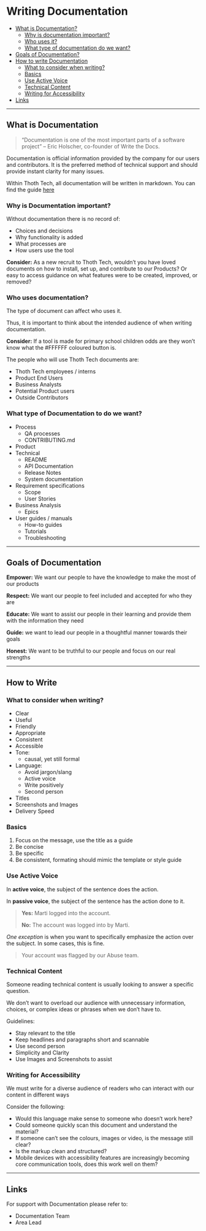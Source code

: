 # Writing Documentation

- [What is Documentation?](#what-is-documentation)
  - [Why is documentation important?](#why-is-documentation-important)
  - [Who uses it?](#who-uses-documentation)
  - [What type of documentation do we want?](#what-type-of-documentation-to-do-we-want)
- [Goals of Documentation?](#goals-of-documentation)
- [How to write Documentation](#how-to-write)
  - [What to consider when writing?](#what-to-consider-when-writing)
  - [Basics](#basics)
  - [Use Active Voice](#use-active-voice)
  - [Technical Content](#technical-content)
  - [Writing for Accessibility](#writing-for-accessibility)
- [Links](#links)

---

## What is Documentation

> “Documentation is one of the most important parts of a software project” – Eric Holscher, co-founder of Write the Docs.

Documentation is official information provided by the company for our users and contributors. It is the preferred method of technical support and should provide instant clarity for many issues.

Within Thoth Tech, all documentation will be written in markdown. You can find the guide [here](markdown-guide.md)

### Why is Documentation important?

Without documentation there is no record of:

- Choices and decisions
- Why functionality is added
- What processes are
- How users use the tool

**Consider:**
As a new recruit to Thoth Tech, wouldn’t you have loved documents on how to install, set up, and contribute to our Products? Or easy to access guidance on what features were to be created, improved, or removed?

### Who uses documentation?

The type of document can affect who uses it.

Thus, it is important to think about the intended audience of when writing documentation.

**Consider:** If a tool is made for primary school children odds are they won’t know what the #FFFFFF coloured button is.

The people who will use Thoth Tech documents are:

- Thoth Tech employees / interns
- Product End Users
- Business Analysts
- Potential Product users
- Outside Contributors

### What type of Documentation to do we want?

- Process
  - QA processes
  - CONTRIBUTING.md
- Product
- Technical
  - README
  - API Documentation
  - Release Notes
  - System documentation
- Requirement specifications
  - Scope
  - User Stories
- Business Analysis
  - Epics
- User guides / manuals
  - How-to guides
  - Tutorials
  - Troubleshooting

---

## Goals of Documentation

**Empower:**
We want our people to have the knowledge to make the most of our products

**Respect:**
We want our people to feel included and accepted for who they are

**Educate:**
We want to assist our people in their learning and provide them with the information they need

**Guide:**
we want to lead our people in a thoughtful manner towards their goals

**Honest:**
We want to be truthful to our people and focus on our real strengths

---

## How to Write

### What to consider when writing?

- Clear
- Useful
- Friendly
- Appropriate
- Consistent
- Accessible
- Tone:
  - causal, yet still formal
- Language:
  - Avoid jargon/slang
  - Active voice
  - Write positively
  - Second person
- Titles
- Screenshots and Images
- Delivery Speed

### Basics

1. Focus on the message, use the title as a guide
1. Be concise
1. Be specific
1. Be consistent, formating should mimic the template or style guide

### Use Active Voice

In **active voice**, the subject of the sentence does the action.

In **passive voice**, the subject of the sentence has the action done to it.

> **Yes:** Marti logged into the account.<div> **No:** The account was logged into by Marti.

_One exception_ is when you want to specifically emphasize the action over the subject. In some cases, this is fine.

> Your account was flagged by our Abuse team.

### Technical Content

Someone reading technical content is usually looking to answer a specific question.

We don’t want to overload our audience with unnecessary information, choices, or complex ideas or phrases when we don’t have to.

Guidelines:

- Stay relevant to the title
- Keep headlines and paragraphs short and scannable
- Use second person
- Simplicity and Clarity
- Use Images and Screenshots to assist

### Writing for Accessibility

We must write for a diverse audience of readers who can interact with our content in different ways

Consider the following:

- Would this language make sense to someone who doesn’t work here?
- Could someone quickly scan this document and understand the material?
- If someone can’t see the colours, images or video, is the message still clear?
- Is the markup clean and structured?
- Mobile devices with accessibility features are increasingly becoming core communication tools, does this work well on them?

---

## Links

For support with Documentation please refer to:

- Documentation Team
- Area Lead
